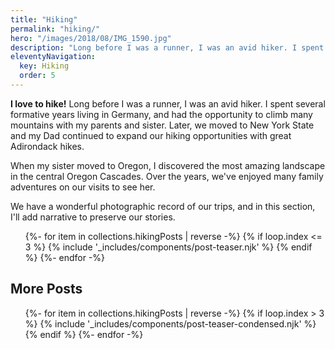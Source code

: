 ```yaml
---
title: "Hiking"
permalink: "hiking/"
hero: "/images/2018/08/IMG_1590.jpg"
description: "Long before I was a runner, I was an avid hiker. I spent several formative years living in Germany, and had the opportunity to climb many mountains with my parents and sister."
eleventyNavigation:
  key: Hiking
  order: 5
---
```


<b>I love to hike!</b> Long before I was a runner, I was an avid hiker. I spent several formative years living in Germany, and had the opportunity to climb many mountains with my parents and sister. Later, we moved to New York State and my Dad continued to expand our hiking opportunities with great Adirondack hikes.

When my sister moved to Oregon, I discovered the most amazing landscape in the central Oregon Cascades. Over the years, we've enjoyed many family adventures on our visits to see her.

We have a wonderful photographic record of our trips, and in this section, I'll add narrative to preserve our stories.

<ul class="l-grid post-grid">
  {%- for item in collections.hikingPosts | reverse  -%}
  {% if loop.index <= 3 %}
  {% include '_includes/components/post-teaser.njk' %}
  {% endif %}
  {%- endfor -%}
</ul>

<h2>More Posts</h2>

<ul class="post-list">
  {%- for item in collections.hikingPosts | reverse  -%}
  {% if loop.index > 3 %}
  {% include '_includes/components/post-teaser-condensed.njk' %}
  {% endif %}
  {%- endfor -%}
</ul>